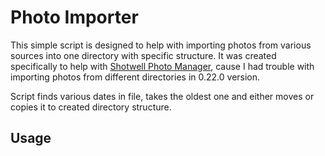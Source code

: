 # Photo Importer #

This simple script is designed to help with importing photos from various sources into one directory with specific structure. 
It was created specifically to help with [Shotwell Photo Manager](https://wiki.gnome.org/Apps/Shotwell), cause I had trouble with importing photos from different directories in 0.22.0 version.

Script finds various dates in file, takes the oldest one and either moves or copies it to created directory structure.

## Usage ##

